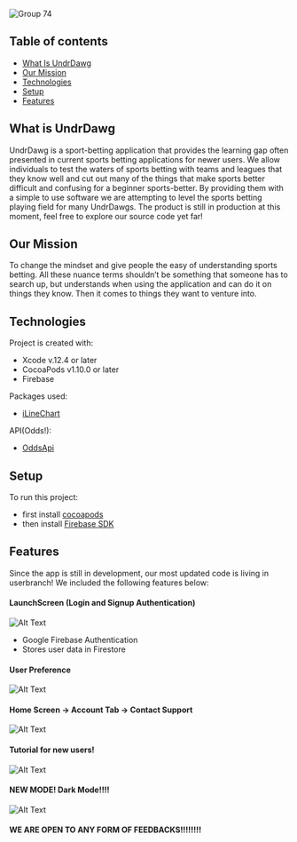 ![Group 74](https://user-images.githubusercontent.com/31326034/113467202-5f988100-93f6-11eb-94c5-e0a10b22efe3.png)



## Table of contents
* [What Is UndrDawg](#what-is-undrdawg)
* [Our Mission](#our-mission)
* [Technologies](#technologies)
* [Setup](#setup)
* [Features](#features)

## What is UndrDawg
UndrDawg is a sport-betting application that provides the learning gap often presented in current sports betting applications for newer users. We allow individuals to test the waters of sports betting with teams and leagues that they know well and cut out many of the things that make sports better difficult and confusing for a beginner sports-better. By providing them with a simple to use software we are attempting to level the sports betting playing field for many UndrDawgs.
The product is still in production at this moment, feel free to explore our source code yet far!

## Our Mission
To change the mindset and give people the easy of understanding sports betting. All these nuance terms shouldn’t be something that someone has to search up, but understands when using the application and can do it on things they know. Then it comes to things they want to venture into. 

## Technologies
Project is created with:
* Xcode v.12.4 or later
* CocoaPods v1.10.0 or later
* Firebase

Packages used:
* [iLineChart](https://iswiftui.com/charts.html "iLineChart")

API(Odds!):
* [OddsApi](https://the-odds-api.com/ "OddsApi")

## Setup
To run this project:
* first install [cocoapods](https://cocoapods.org/ "cocoapods")
* then install [Firebase SDK](https://firebase.google.com/docs/ios/setup "Firebase_SDK")


## Features
Since the app is still in development, our most updated code is living in userbranch!
We included the following features below:

#### LaunchScreen (Login and Signup Authentication) 
![Alt Text](https://media.giphy.com/media/g1vj2pnI8APaTY5EGV/giphy.gif)
* Google Firebase Authentication
* Stores user data in Firestore

#### User Preference
![Alt Text](https://media.giphy.com/media/Gy0hPv9Qnc5EipHNTP/giphy.gif)

#### Home Screen -> Account Tab -> Contact Support
![Alt Text](https://media.giphy.com/media/V1d9PvTSwuh4ykCcOH/giphy.gif)

#### Tutorial for new users!
![Alt Text](https://media.giphy.com/media/BVer9a4syjjkTKByrG/giphy.gif)

#### NEW MODE! Dark Mode!!!!
![Alt Text](https://media.giphy.com/media/ikvgbTO3PZ8FKFBzVx/giphy.gif)

#### WE ARE OPEN TO ANY FORM OF FEEDBACKS!!!!!!!!
